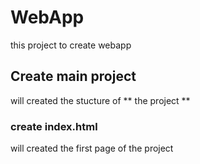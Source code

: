 # WebApp
this project to create webapp

## Create main project 
will created the stucture of ** the project ** 

### create index.html 
will created the first page of the project 


